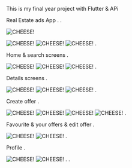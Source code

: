 This is my final year project with Flutter & APi

Real Estate ads App
.
.

![CHEESE!](https://user-images.githubusercontent.com/92762767/173209607-96bd1a8b-149f-47c5-89cc-e2018e3ca1e9.png)


![CHEESE!](https://user-images.githubusercontent.com/92762767/172856790-8eaa61d1-2b09-4f75-a663-0ef6c6ab385c.jpg)
![CHEESE!](https://user-images.githubusercontent.com/92762767/172857396-8ef3499d-b178-4f2c-8a0c-d616d5cffe54.jpg)
![CHEESE!](https://user-images.githubusercontent.com/92762767/172857679-84002199-cc13-4a27-b857-8b03b556609f.jpg)
.

Home & search screens
.

![CHEESE!](https://user-images.githubusercontent.com/92762767/172858075-34ca52df-c637-4e6e-8a5e-6fef1c38c080.png)
![CHEESE!](https://user-images.githubusercontent.com/92762767/172858259-528331d4-1c78-412b-8b92-43ac67c42645.jpg)
![CHEESE!](https://user-images.githubusercontent.com/92762767/172860327-5aaf4cb4-2475-4b12-8f97-9a8a6e4c30f3.png)
.

Details screens
.

![CHEESE!](https://user-images.githubusercontent.com/92762767/172858942-cb352596-5612-421b-8712-f6f16eff76dd.jpg)
![CHEESE!](https://user-images.githubusercontent.com/92762767/172858963-f902de58-b124-481b-911e-6479c8024047.jpg)
![CHEESE!](https://user-images.githubusercontent.com/92762767/172858991-d096552e-7530-4c66-817d-8fb1609d125f.jpg)
.

Create offer
.

![CHEESE!](https://user-images.githubusercontent.com/92762767/172859396-6f3b0f7c-019c-40a0-85aa-d0552c2544f2.jpg)
![CHEESE!](https://user-images.githubusercontent.com/92762767/172859418-d84bff6b-e18b-456c-844d-4e2fc4a85955.jpg)
![CHEESE!](https://user-images.githubusercontent.com/92762767/172859450-4d0b8d65-2f44-4af2-b3dc-711b24a49d0e.jpg)
![CHEESE!](https://user-images.githubusercontent.com/92762767/172859477-ff0b9ff6-1995-4f9d-96e4-833d486a6931.jpg)
.

Favourite & your offers & edit offer
.

![CHEESE!](https://user-images.githubusercontent.com/92762767/172860674-62fedb98-c6d1-4cc6-aa2d-2b0332ddbf11.jpg)
![CHEESE!](https://user-images.githubusercontent.com/92762767/172860686-4f1c8999-51cb-438c-bb78-89dfb77e0c31.jpg)
.

Profile 
.

![CHEESE!](https://user-images.githubusercontent.com/92762767/172861112-53be37e8-a61d-4e62-a48f-3e847fe50417.jpg)
![CHEESE!](https://user-images.githubusercontent.com/92762767/172861422-6b60887f-1cc1-461e-8db0-a381b014fa0a.jpg)
.
.


